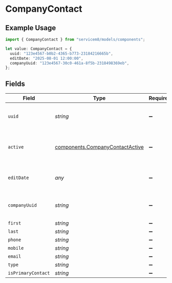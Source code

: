 # CompanyContact

## Example Usage

```typescript
import { CompanyContact } from "servicem8/models/components";

let value: CompanyContact = {
  uuid: "123e4567-b0b2-4365-b773-23184216665b",
  editDate: "2025-08-01 12:00:00",
  companyUuid: "123e4567-30c0-461a-8f5b-2318498369eb",
};
```

## Fields

| Field                                                                              | Type                                                                               | Required                                                                           | Description                                                                        | Example                                                                            |
| ---------------------------------------------------------------------------------- | ---------------------------------------------------------------------------------- | ---------------------------------------------------------------------------------- | ---------------------------------------------------------------------------------- | ---------------------------------------------------------------------------------- |
| `uuid`                                                                             | *string*                                                                           | :heavy_minus_sign:                                                                 | Unique identifier for this record                                                  | 123e4567-b0b2-4365-b773-23184216665b                                               |
| `active`                                                                           | [components.CompanyContactActive](../../models/components/companycontactactive.md) | :heavy_minus_sign:                                                                 | Record active/deleted flag.  Valid values are [0,1]                                |                                                                                    |
| `editDate`                                                                         | *any*                                                                              | :heavy_minus_sign:                                                                 | Timestamp at which record was last modified                                        | 2025-08-01 12:00:00                                                                |
| `companyUuid`                                                                      | *string*                                                                           | :heavy_minus_sign:                                                                 | The UUID of the company this contact belongs to                                    | 123e4567-30c0-461a-8f5b-2318498369eb                                               |
| `first`                                                                            | *string*                                                                           | :heavy_minus_sign:                                                                 | N/A                                                                                |                                                                                    |
| `last`                                                                             | *string*                                                                           | :heavy_minus_sign:                                                                 | N/A                                                                                |                                                                                    |
| `phone`                                                                            | *string*                                                                           | :heavy_minus_sign:                                                                 | N/A                                                                                |                                                                                    |
| `mobile`                                                                           | *string*                                                                           | :heavy_minus_sign:                                                                 | N/A                                                                                |                                                                                    |
| `email`                                                                            | *string*                                                                           | :heavy_minus_sign:                                                                 | N/A                                                                                |                                                                                    |
| `type`                                                                             | *string*                                                                           | :heavy_minus_sign:                                                                 | N/A                                                                                |                                                                                    |
| `isPrimaryContact`                                                                 | *string*                                                                           | :heavy_minus_sign:                                                                 | N/A                                                                                |                                                                                    |